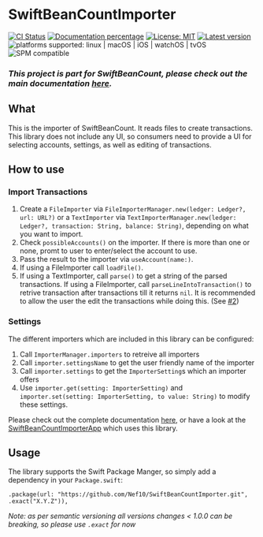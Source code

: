 # SwiftBeanCountImporter

[![CI Status](https://github.com/Nef10/SwiftBeanCountImporter/workflows/CI/badge.svg?event=push)](https://github.com/Nef10/SwiftBeanCountImporter/actions?query=workflow%3A%22CI%22) [![Documentation percentage](https://nef10.github.io/SwiftBeanCountImporter/badge.svg)](https://nef10.github.io/SwiftBeanCountImporter/) [![License: MIT](https://img.shields.io/github/license/Nef10/SwiftBeanCountImporter)](https://github.com/Nef10/SwiftBeanCountImporter/blob/master/LICENSE) [![Latest version](https://img.shields.io/github/v/release/Nef10/SwiftBeanCountImporter?label=SemVer&sort=semver)](https://github.com/Nef10/SwiftBeanCountImporter/releases) ![platforms supported: linux | macOS | iOS | watchOS | tvOS](https://img.shields.io/badge/platform-linux%20%7C%20macOS%20%7C%20iOS%20%7C%20watchOS%20%7C%20tvOS-blue) ![SPM compatible](https://img.shields.io/badge/SPM-compatible-blue)

### ***This project is part for SwiftBeanCount, please check out the main documentation [here](https://github.com/Nef10/SwiftBeanCount).***

## What

This is the importer of SwiftBeanCount. It reads files to create transactions. This library does not include any UI, so consumers need to provide a UI for selecting accounts, settings, as well as editing of transactions.

## How to use

### Import Transactions

1) Create a `FileImporter` via `FileImporterManager.new(ledger: Ledger?, url: URL?)` or a `TextImporter` via `TextImporterManager.new(ledger: Ledger?, transaction: String, balance: String)`, depending on what you want to import.
2) Check `possibleAccounts()` on the importer. If there is more than one or none, promt to user to enter/select the account to use.
3) Pass the result to the importer via `useAccount(name:)`.
4) If using a FileImporter call `loadFile()`.
5) If using a TextImporter, call `parse()` to get a string of the parsed transactions. If using a FileImporter, call `parseLineIntoTransaction()` to retrive transaction after transactions till it returns `nil`. It is recommended to allow the user the edit the transactions while doing this. (See [#2](https://github.com/Nef10/SwiftBeanCountImporter/issues/2))

### Settings

The different importers which are included in this library can be configured:

1) Call `ImporterManager.importers` to retreive all importers
2) Call `importer.settingsName` to get the user friendly name of the importer
3) Call `importer.settings` to get the `ImporterSetting`s which an importer offers
3) Use `importer.get(setting: ImporterSetting)` and `importer.set(setting: ImporterSetting, to value: String)` to modify these settings.

Please check out the complete documentation [here](https://nef10.github.io/SwiftBeanCountImporter/), or have a look at the [SwiftBeanCountImporterApp](https://github.com/Nef10/SwiftBeanCountImporterApp/) which uses this library.

## Usage

The library supports the Swift Package Manger, so simply add a dependency in your `Package.swift`:

```
.package(url: "https://github.com/Nef10/SwiftBeanCountImporter.git", .exact("X.Y.Z")),
```

*Note: as per semantic versioning all versions changes < 1.0.0 can be breaking, so please use `.exact` for now*
